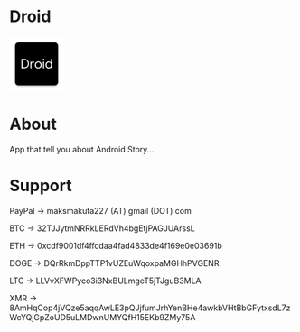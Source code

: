 # Droid

![](./app/src/main/res/mipmap-xhdpi/ic_launcher.png)

# About
 
App that tell you about Android Story...

# Support

 PayPal -> maksmakuta227 (AT) gmail (DOT) com
 
 BTC -> 32TJJytmNRRkLERdVh4bgEtjPAGJUArssL
 
 ETH -> 0xcdf9001df4ffcdaa4fad4833de4f169e0e03691b
 
 DOGE -> DQrRkmDppTTP1vUZEuWqoxpaMGHhPVGENR
 
 LTC -> LLVvXFWPyco3i3NxBULmgeT5jTJguB3MLA
 
 XMR -> 8AmHqCop4jVQze5aqqAwLE3pQJjfumJrhYenBHe4awkbVHtBbGFytxsdL7zWcYQjGpZoUD5uLMDwnUMYQfH15EKb9ZMy75A
 
 

